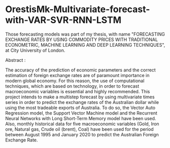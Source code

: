 # OrestisMk-Multivariate-forecast-with-VAR-SVR-RNN-LSTM
Those forecasting models was part of my thesis, with name "FORECASTING EXCHANGE RATES BY USING COMMODITY
PRICES WITH TRADITIONAL ECONOMETRIC, MACHINE LEARNING AND DEEP LEARNING TECHNIQUES", at City University of London.

Abstract :

The accuracy of the prediction of economic parameters and the correct estimation of foreign
exchange rates are of paramount importance in modern global economy. For this reason, the
use of computational techniques, which are based on technology, in order to forecast
macroeconomic variables is essential and highly recommended. This project intends to make a
multistep forecast by using multivariate times series in order to predict the exchange rates of
the Australian dollar while using the most tradeable exports of Australia. To do so, the Vector
Auto Regression model, the Support Vector Machine model and the Recurrent Neural
Networks with Long Short-Term Memory model have been used. Also, monthly historical data
for five macroeconomic variables (Gold, Iron ore, Natural gas, Crude oil (brent), Coal) have been used for the period between August 1995 and
January 2020 to predict the Australian Foreign Exchange Rate.


